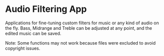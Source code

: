 # Audio Filtering App

Applications for fine-tuning custom filters for music or any kind of audio on the fly. Bass, Midrange and Treble can be adjusted at any point, and the edited music can be saved.

Note: Some functions may not work because files were excluded to avoid copyright issues.
